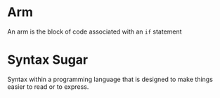# Arm 
An arm is the block of code associated with an `if` statement

# Syntax Sugar
Syntax within a programming language that is designed to make things easier to read or to express.